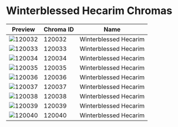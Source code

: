 # Winterblessed Hecarim Chromas



| Preview | Chroma ID | Name |
|---------|-----------|------|
| ![120032](https://raw.communitydragon.org/latest/plugins/rcp-be-lol-game-data/global/default/v1/champion-chroma-images/120/120032.png) | 120032 | Winterblessed Hecarim |
| ![120033](https://raw.communitydragon.org/latest/plugins/rcp-be-lol-game-data/global/default/v1/champion-chroma-images/120/120033.png) | 120033 | Winterblessed Hecarim |
| ![120034](https://raw.communitydragon.org/latest/plugins/rcp-be-lol-game-data/global/default/v1/champion-chroma-images/120/120034.png) | 120034 | Winterblessed Hecarim |
| ![120035](https://raw.communitydragon.org/latest/plugins/rcp-be-lol-game-data/global/default/v1/champion-chroma-images/120/120035.png) | 120035 | Winterblessed Hecarim |
| ![120036](https://raw.communitydragon.org/latest/plugins/rcp-be-lol-game-data/global/default/v1/champion-chroma-images/120/120036.png) | 120036 | Winterblessed Hecarim |
| ![120037](https://raw.communitydragon.org/latest/plugins/rcp-be-lol-game-data/global/default/v1/champion-chroma-images/120/120037.png) | 120037 | Winterblessed Hecarim |
| ![120038](https://raw.communitydragon.org/latest/plugins/rcp-be-lol-game-data/global/default/v1/champion-chroma-images/120/120038.png) | 120038 | Winterblessed Hecarim |
| ![120039](https://raw.communitydragon.org/latest/plugins/rcp-be-lol-game-data/global/default/v1/champion-chroma-images/120/120039.png) | 120039 | Winterblessed Hecarim |
| ![120040](https://raw.communitydragon.org/latest/plugins/rcp-be-lol-game-data/global/default/v1/champion-chroma-images/120/120040.png) | 120040 | Winterblessed Hecarim |